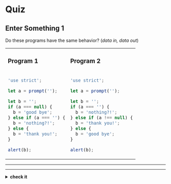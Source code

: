# Quiz


## Enter Something 1

Do these programs have the same behavior? (_data in, data out_)

<table>
<tr>
<td>

### Program 1

</td>
<td>

### Program 2

</td>
</tr>
<tr>
<td>

```js
'use strict';

let a = prompt('');

let b = '';
if (a === null) {
  b = 'good bye';
} else if (a === '') {
  b = 'nothing?!';
} else {
  b = 'thank you!';
}

alert(b);
```

</td>
<td>

```js
'use strict';

let a = prompt('');

let b = '';
if (a === '') {
  b = 'nothing?!';
} else if (a !== null) {
  b = 'thank you!';
} else {
  b = 'good bye';
}

alert(b);
```

</td>
</tr>
</table>

---

---

<details>
<summary><strong>check it</strong></summary>
<br>

✔ Yup!

</details>
